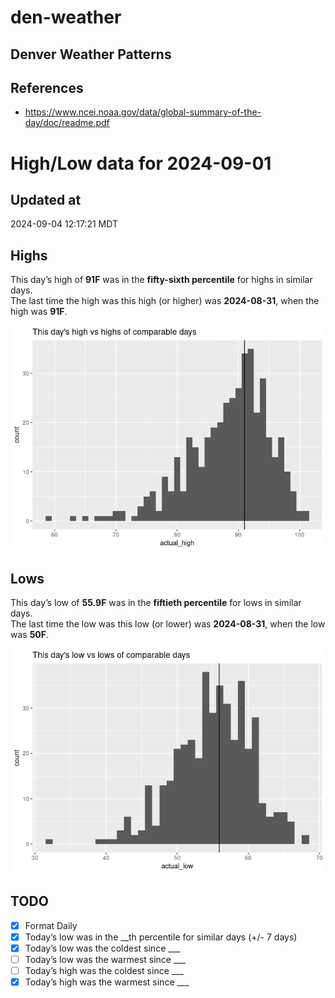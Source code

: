 # den-weather


## Denver Weather Patterns

## References

- <https://www.ncei.noaa.gov/data/global-summary-of-the-day/doc/readme.pdf>

# High/Low data for 2024-09-01

## Updated at

2024-09-04 12:17:21 MDT

## Highs

This day’s high of **91F** was in the **fifty-sixth percentile** for
highs in similar days.  
The last time the high was this high (or higher) was **2024-08-31**,
when the high was **91F**.

![](readme_files/figure-commonmark/unnamed-chunk-4-1.png)

## Lows

This day’s low of **55.9F** was in the **fiftieth percentile** for lows
in similar days.  
The last time the low was this low (or lower) was **2024-08-31**, when
the low was **50F**.

![](readme_files/figure-commonmark/unnamed-chunk-6-1.png)

## TODO

- [x] Format Daily
- [x] Today’s low was in the \_\_th percentile for similar days (+/- 7
  days)
- [x] Today’s low was the coldest since \_\_\_
- [ ] Today’s low was the warmest since \_\_\_
- [ ] Today’s high was the coldest since \_\_\_
- [x] Today’s high was the warmest since \_\_\_

